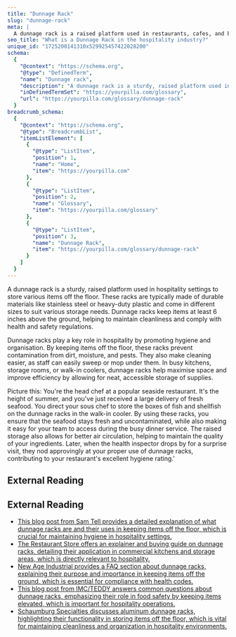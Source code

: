 ```yaml
---
title: "Dunnage Rack"
slug: "dunnage-rack"
meta: |
  A dunnage rack is a raised platform used in restaurants, cafes, and bars to keep items off the floor. It helps maintain cleanliness and organise storage efficiently.
seo_title: "What is a Dunnage Rack in the hospitality industry?"
unique_id: "1725200141310x529925457422028200"
schema:
  {
    "@context": "https://schema.org",
    "@type": "DefinedTerm",
    "name": "Dunnage rack",
    "description": "A dunnage rack is a sturdy, raised platform used in hospitality to store items off the floor. It is made of durable materials like stainless steel or heavy-duty plastic and maintains items at least 6 inches above the ground for hygiene and safety compliance.",
    "inDefinedTermSet": "https://yourpilla.com/glossary",
    "url": "https://yourpilla.com/glossary/dunnage-rack"
  }
breadcrumb_schema:
  {
    "@context": "https://schema.org",
    "@type": "BreadcrumbList",
    "itemListElement": [
      {
        "@type": "ListItem",
        "position": 1,
        "name": "Home",
        "item": "https://yourpilla.com"
      },
      {
        "@type": "ListItem",
        "position": 2,
        "name": "Glossary",
        "item": "https://yourpilla.com/glossary"
      },
      {
        "@type": "ListItem",
        "position": 3,
        "name": "Dunnage Rack",
        "item": "https://yourpilla.com/glossary/dunnage-rack"
      }
    ]
  }
---
```


A dunnage rack is a sturdy, raised platform used in hospitality settings to store various items off the floor. These racks are typically made of durable materials like stainless steel or heavy-duty plastic and come in different sizes to suit various storage needs. Dunnage racks keep items at least 6 inches above the ground, helping to maintain cleanliness and comply with health and safety regulations.

Dunnage racks play a key role in hospitality by promoting hygiene and organisation. By keeping items off the floor, these racks prevent contamination from dirt, moisture, and pests. They also make cleaning easier, as staff can easily sweep or mop under them. In busy kitchens, storage rooms, or walk-in coolers, dunnage racks help maximise space and improve efficiency by allowing for neat, accessible storage of supplies.

Picture this: You're the head chef at a popular seaside restaurant. It's the height of summer, and you've just received a large delivery of fresh seafood. You direct your sous chef to store the boxes of fish and shellfish on the dunnage racks in the walk-in cooler. By using these racks, you ensure that the seafood stays fresh and uncontaminated, while also making it easy for your team to access during the busy dinner service. The raised storage also allows for better air circulation, helping to maintain the quality of your ingredients. Later, when the health inspector drops by for a surprise visit, they nod approvingly at your proper use of dunnage racks, contributing to your restaurant's excellent hygiene rating.'

## External Reading



## External Reading

*   [This blog post from Sam Tell provides a detailed explanation of what dunnage racks are and their uses in keeping items off the floor, which is crucial for maintaining hygiene in hospitality settings.](https://www.samtell.com/blog/metrofoodservicedunnageracks)
*   [The Restaurant Store offers an explainer and buying guide on dunnage racks, detailing their application in commercial kitchens and storage areas, which is directly relevant to hospitality.](https://www.therestaurantstore.com/what-is-a-dunnage-rack)
*   [New Age Industrial provides a FAQ section about dunnage racks, explaining their purpose and importance in keeping items off the ground, which is essential for compliance with health codes.](https://www.newageindustrial.com/news/frequently-asked-questions-about-dunnage-racks/)
*   [This blog post from IMC/TEDDY answers common questions about dunnage racks, emphasizing their role in food safety by keeping items elevated, which is important for hospitality operations.](https://imcteddy.com/blog-post/commonly-asked-questions-about-dunnage-racks/)
*   [Schaumburg Specialties discusses aluminum dunnage racks, highlighting their functionality in storing items off the floor, which is vital for maintaining cleanliness and organization in hospitality environments.](https://schaumburgspecialties.com/learning-center-what-is-an-aluminum-dunnage-rack-and-why-do-i-need-one/)